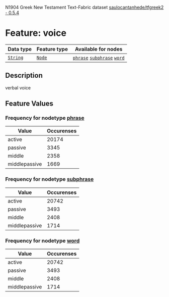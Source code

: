 N1904 Greek New Testament Text-Fabric dataset [saulocantanhede/tfgreek2 - 0.5.4](https://github.com/saulocantanhede/tfgreek2)
# Feature: voice
Data type|Feature type|Available for nodes
---|---|---
[`String`](featurebydatatype.md#string)|[`Node`](featurebytype.md#node)| [`phrase`](featurebynodetype.md#phrase)  [`subphrase`](featurebynodetype.md#subphrase)  [`word`](featurebynodetype.md#word) 
## Description
verbal voice
## Feature Values
### Frequency for nodetype [phrase](featurebynodetype.md#phrase)
Value|Occurenses
---|---
active|20174
passive|3345
middle|2358
middlepassive|1669
### Frequency for nodetype [subphrase](featurebynodetype.md#subphrase)
Value|Occurenses
---|---
active|20742
passive|3493
middle|2408
middlepassive|1714
### Frequency for nodetype [word](featurebynodetype.md#word)
Value|Occurenses
---|---
active|20742
passive|3493
middle|2408
middlepassive|1714
